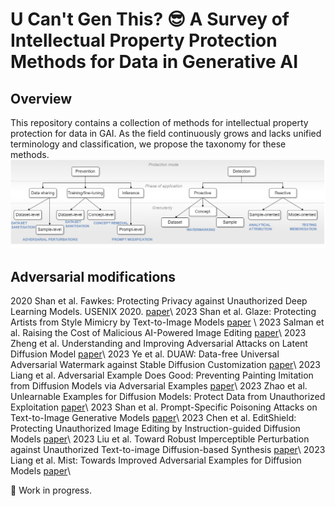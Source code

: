 # U Can't Gen This? :sunglasses: A Survey of Intellectual Property Protection Methods for Data in Generative AI

## Overview
This repository contains a collection of methods for intellectual property protection for data in GAI. As the field continuously grows and lacks unified terminology and classification, we propose the taxonomy for these methods.
![taxonomy](./figures/taxonomy-github.drawio.png)

## Adversarial modifications
2020	Shan et al.	Fawkes: Protecting Privacy against Unauthorized Deep Learning Models. USENIX 2020. [paper](https://www.usenix.org/conference/usenixsecurity20/presentation/shan)\\
2023	Shan et al.	Glaze: Protecting Artists from Style Mimicry by Text-to-Image Models [paper](http://arxiv.org/abs/2302.04222)  \\
2023	Salman et al.	Raising the Cost of Malicious AI-Powered Image Editing [paper](http://arxiv.org/abs/2302.06588)\\
2023	Zheng et al.	Understanding and Improving Adversarial Attacks on Latent Diffusion Model [paper](http://arxiv.org/abs/2310.04687)\\
2023	Ye et al.	DUAW: Data-free Universal Adversarial Watermark against Stable Diffusion Customization [paper](http://arxiv.org/abs/2308.09889)\\
2023	Liang et al.	Adversarial Example Does Good: Preventing Painting Imitation from Diffusion Models via Adversarial Examples [paper](http://arxiv.org/abs/2302.04578)\\
2023	Zhao et al.	Unlearnable Examples for Diffusion Models: Protect Data from Unauthorized Exploitation [paper](http://arxiv.org/abs/2306.01902)\\
2023	Shan et al.	Prompt-Specific Poisoning Attacks on Text-to-Image Generative Models [paper](http://arxiv.org/abs/2310.13828)\\
2023	Chen et al.	EditShield: Protecting Unauthorized Image Editing by Instruction-guided Diffusion Models [paper](http://arxiv.org/abs/2311.12066)\\
2023	Liu et al.	Toward Robust Imperceptible Perturbation against Unauthorized Text-to-image Diffusion-based Synthesis [paper](https://arxiv.org/abs/2311.13127)\\
2023	Liang et al. Mist: Towards Improved Adversarial Examples for Diffusion Models [paper](http://arxiv.org/abs/2305.12683)\\

:construction_worker: Work in progress.
